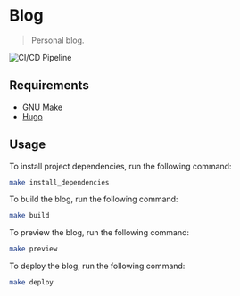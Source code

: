 # Blog

> Personal blog.

![CI/CD Pipeline](https://github.com/tjmaynes/blog/workflows/github-pages/badge.svg)

## Requirements

- [GNU Make](https://www.gnu.org/software/make/)
- [Hugo](https://gohugo.io/getting-started/usage/)

## Usage
To install project dependencies, run the following command:
```bash
make install_dependencies
```

To build the blog, run the following command:
```bash
make build
```

To preview the blog, run the following command:
```bash
make preview
```

To deploy the blog, run the following command:
```bash
make deploy
```
